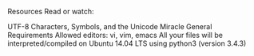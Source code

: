 Resources
Read or watch:

UTF-8
Characters, Symbols, and the Unicode Miracle
General Requirements
Allowed editors: vi, vim, emacs
All your files will be interpreted/compiled on Ubuntu 14.04 LTS using python3 (version 3.4.3)
